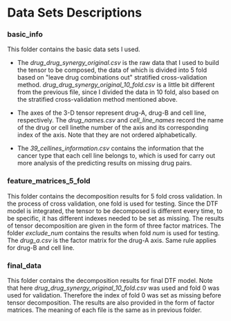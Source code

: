 # Data Sets  Descriptions
 


### basic_info
This folder contains the basic data sets I used. 

* The *drug_drug_synergy_original.csv* is the raw data that I used to build the tensor to be composed, the data of which is divided into 5 fold based on "leave drug combinations out" stratified cross-validation method. 
*drug_drug_synergy_original_10_fold.csv* is a little bit different from the previous file, since I divided the data in 
10 fold, also based on the stratified cross-validation method mentioned above. 

* The axes of the 3-D tensor represent drug-A, drug-B and cell line, respectively. The *drug_names.csv* and *cell_line_names* record the name of the drug or cell linethe number of the axis and its corresponding index of the axis.
Note that they are not ordered alphabetically. 

* The *39_cellines_information.csv* contains the information that the cancer type that each cell line belongs to, which is used for carry out more analysis of the predicting results on missing drug pairs.



### feature_matrices_5_fold
This folder contains the decomposition results for 5 fold cross validation. In the process of cross validation, one fold is used for testing. Since the DTF model is integrated, the tensor to be decomposed is different every time, to be specific, it has different indexes needed to be set as missing. The results of tensor decomposition are given in the form of three factor matrices. The folder *exclude_num* contains the results when fold *num* is used for testing. 
The *drug_a.csv* is the factor matrix for the  drug-A axis. Same rule applies for drug-B and cell line.


### final_data
This folder contains the decomposition results for final DTF model. Note that here 
*drug_drug_synergy_original_10_fold.csv* was used and fold 0 was used for validation. Therefore the index of fold 0 was set as missing before tensor decomposition. The results are also provided in the form of factor matrices. 
The meaning of each file is the same as in previous folder.